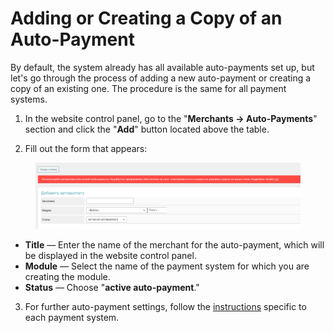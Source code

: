 # Adding or Creating a Copy of an Auto-Payment

By default, the system already has all available auto-payments set up, but let's go through the process of adding a new auto-payment or creating a copy of an existing one. The procedure is the same for all payment systems.

1. In the website control panel, go to the "**Merchants → Auto-Payments**" section and click the "**Add**" button located above the table.

2. Fill out the form that appears:

<figure><img src="../../../.gitbook/assets/image (890)_eng.png" alt="" width="563"><figcaption></figcaption></figure>

* **Title** — Enter the name of the merchant for the auto-payment, which will be displayed in the website control panel.
* **Module** — Select the name of the payment system for which you are creating the module.
* **Status** — Choose "**active auto-payment**."

3. For further auto-payment settings, follow the [instructions](https://premium.gitbook.io/main/osnovnye-nastroiki/merchanty-i-avtovyplaty/avtovyplaty) specific to each payment system.